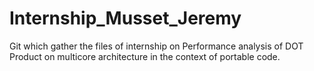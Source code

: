 # Internship_Musset_Jeremy
Git which gather the files of internship on Performance analysis of DOT Product on multicore architecture in the context of portable code.
